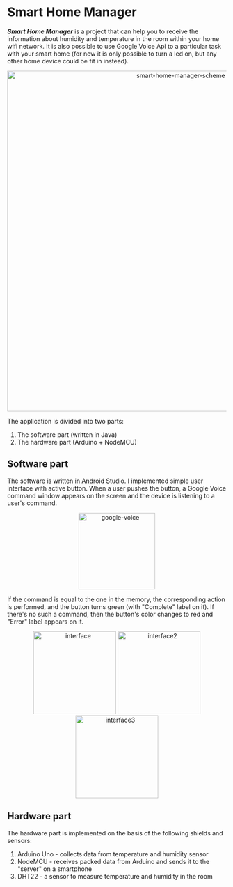 # Smart Home Manager

***Smart Home Manager*** is a project that can help you to receive the information about humidity and temperature in the room within your home wifi network. It is also possible to use Google Voice Api to a particular task with your smart home (for now it is only possible to turn a led on, but any other home device could be fit in instead).


<p align="center">
  <img width="782" alt="smart-home-manager-scheme" src="https://user-images.githubusercontent.com/74429654/130457411-079f53e2-fa7e-435c-a05e-0e51e3055b4d.png">
</p>


The application is divided into two parts:
1. The software part (written in Java)
2. The hardware part (Arduino + NodeMCU)

## Software part
The software is written in Android Studio. I implemented simple user interface with active button. When a user pushes the button, a Google Voice command window appears on the screen and the device is listening to a user's command. 


<p align="center">
  <img width="176" alt="google-voice" src="https://user-images.githubusercontent.com/74429654/130460723-1c4a02c8-f25b-47cd-a13e-912d6a9fa6a9.png">
</p>


If the command is equal to the one in the memory, the corresponding action is performed, and the button turns green (with "Complete" label on it). If there's no such a command, then the button's color changes to red and "Error" label appears on it.

<p align="center">
  <img width="190" alt="interface" src="https://user-images.githubusercontent.com/74429654/130459165-9990ff33-112a-4f40-bac5-99bf62b39b4b.png">
  <img width="190" alt="interface2" src="https://user-images.githubusercontent.com/74429654/130459322-a30703d0-e7c9-48b2-b51b-f8aed613dda3.png">
<img width="190" alt="interface3" src="https://user-images.githubusercontent.com/74429654/130459393-94a9bc5c-af3e-43e6-b894-024306dbb3bf.png">
</p>

## Hardware part

The hardware part is implemented on the basis of the following shields and sensors:
1. Arduino Uno - collects data from temperature and humidity sensor
2. NodeMCU - receives packed data from Arduino and sends it to the "server" on a smartphone
3. DHT22 - a sensor to measure temperature and humidity in the room
